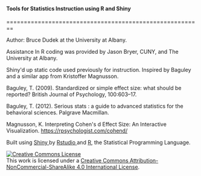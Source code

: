 <script type="text/javascript" async
src="https://cdnjs.cloudflare.com/ajax/libs/mathjax/2.7.1/MathJax.js?config=TeX-MML-AM_CHTML
"></script>

#### Tools for Statistics Instruction using R and Shiny
========================================================

Author:  Bruce Dudek at the University at Albany.

Assistance In R coding was provided by Jason Bryer, CUNY, and The University at Albany.

Shiny'd up static code used previously for instruction.  Inspired by Baguley and a similar app from Kristoffer Magnusson.

Baguley, T. (2009). Standardized or simple effect size: what should be reported? British Journal of Psychology, 100:603–17.

Baguley, T. (2012). Serious stats : a guide to advanced statistics for the behavioral sciences. Palgrave Macmillan. 

Magnusson, K. Interpreting Cohen's d Effect Size:  An Interactive Visualization. https://rpsychologist.com/cohend/ 


                      
Built using <a href="http://www.rstudio.com/shiny" target="_blank"> Shiny </a> by <a href="http://www.rstudio.com/" target="_blank">Rstudio </a> and <a href="http://www.r-project.org/" target="_blank">R</a>, the Statistical Programming Language.


<a rel="license" href="http://creativecommons.org/licenses/by-nc-sa/4.0/"><img alt="Creative Commons License" style="border-width:0" src="https://i.creativecommons.org/l/by-nc-sa/4.0/88x31.png" /></a><br />This work is licensed under a <a rel="license" href="http://creativecommons.org/licenses/by-nc-sa/4.0/">Creative Commons Attribution-NonCommercial-ShareAlike 4.0 International License</a>.
